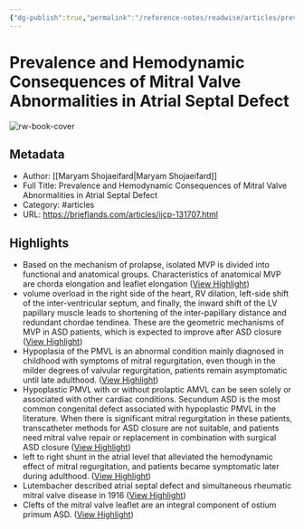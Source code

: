 ```yaml
---
{"dg-publish":true,"permalink":"/reference-notes/readwise/articles/prevalence-and-hemodynamic-consequences-of-mitral-valve-abnormalities-in-atrial-septal-defect/"}
---
```


# Prevalence and Hemodynamic Consequences of Mitral Valve Abnormalities in Atrial Septal Defect

![rw-book-cover](https://services.brieflands.com/cdn/serve/315e3/6e638b8d119b31e3e817929ab74b944c342ac812/pic.jpg)

## Metadata
- Author: [[Maryam Shojaeifard\|Maryam Shojaeifard]]
- Full Title: Prevalence and Hemodynamic Consequences of Mitral Valve Abnormalities in Atrial Septal Defect
- Category: #articles
- URL: https://brieflands.com/articles/ijcp-131707.html

## Highlights
- Based on the mechanism of prolapse, isolated MVP is divided into functional and anatomical groups. Characteristics of anatomical MVP are chorda elongation and leaflet elongation ([View Highlight](https://read.readwise.io/read/01gq498rr1efyrj1kaafdg5fhy))
- volume overload in the right side of the heart, RV dilation, left-side shift of the inter-ventricular septum, and finally, the inward shift of the LV papillary muscle leads to shortening of the inter-papillary distance and redundant chordae tendinea. These are the geometric mechanisms of MVP in ASD patients, which is expected to improve after ASD closure ([View Highlight](https://read.readwise.io/read/01gq49b9evd11mz3s7zcep8em3))
- Hypoplasia of the PMVL is an abnormal condition mainly diagnosed in childhood with symptoms of mitral regurgitation, even though in the milder degrees of valvular regurgitation, patients remain asymptomatic until late adulthood. ([View Highlight](https://read.readwise.io/read/01gq6f5tb2yk6m63wx59bn3vpc))
- Hypoplastic PMVL with or without prolaptic AMVL can be seen solely or associated with other cardiac conditions. Secundum ASD is the most common congenital defect associated with hypoplastic PMVL in the literature. When there is significant mitral regurgitation in these patients, transcatheter methods for ASD closure are not suitable, and patients need mitral valve repair or replacement in combination with surgical ASD closure ([View Highlight](https://read.readwise.io/read/01gq6f86j6yd840amyj3zyqg1k))
- left to right shunt in the atrial level that alleviated the hemodynamic effect of mitral regurgitation, and patients became symptomatic later during adulthood. ([View Highlight](https://read.readwise.io/read/01gq6f9szp8q9msctxd7gpnenv))
- Lutembacher described atrial septal defect and simultaneous rheumatic mitral valve disease in 1916 ([View Highlight](https://read.readwise.io/read/01gq6fwecvve9xxwxscdedey1c))
- Clefts of the mitral valve leaflet are an integral component of ostium primum ASD. ([View Highlight](https://read.readwise.io/read/01gq6fyhdvzvvgqdm2gz0m5shf))
